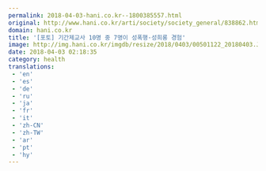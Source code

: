 ```yaml
---
permalink: 2018-04-03-hani.co.kr--1800385557.html
original: http://www.hani.co.kr/arti/society/society_general/838862.html
domain: hani.co.kr
title: '[포토] 기간제교사 10명 중 7명이 성폭행·성희롱 경험'
image: http://img.hani.co.kr/imgdb/resize/2018/0403/00501122_20180403.JPG
date: 2018-04-03 02:18:35
category: health
translations: 
 - 'en'
 - 'es'
 - 'de'
 - 'ru'
 - 'ja'
 - 'fr'
 - 'it'
 - 'zh-CN'
 - 'zh-TW'
 - 'ar'
 - 'pt'
 - 'hy'
---
```


